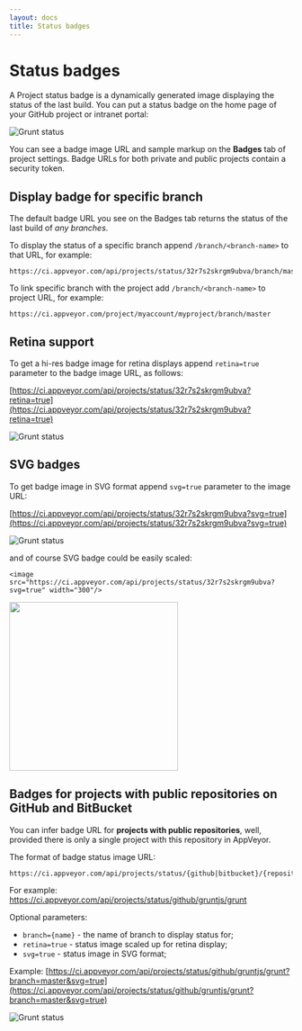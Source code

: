 ```yaml
---
layout: docs
title: Status badges
---
```


# Status badges

A Project status badge is a dynamically generated image displaying the status of the last build. You can put a status badge on the home page of your GitHub project or intranet portal:

![Grunt status](https://ci.appveyor.com/api/projects/status/32r7s2skrgm9ubva)

You can see a badge image URL and sample markup on the **Badges** tab of project settings. Badge URLs for both private and public projects contain a security token.

## Display badge for specific branch

The default badge URL you see on the Badges tab returns the status of the last build of *any branches*. 

To display the status of a specific branch append `/branch/<branch-name>` to that URL, for example:

	https://ci.appveyor.com/api/projects/status/32r7s2skrgm9ubva/branch/master

To link specific branch with the project add `/branch/<branch-name>` to project URL, for example:

    https://ci.appveyor.com/project/myaccount/myproject/branch/master

## Retina support

To get a hi-res badge image for retina displays append `retina=true` parameter to the badge image URL, as follows:

[https://ci.appveyor.com/api/projects/status/32r7s2skrgm9ubva?retina=true](https://ci.appveyor.com/api/projects/status/32r7s2skrgm9ubva?retina=true)

![Grunt status](https://ci.appveyor.com/api/projects/status/32r7s2skrgm9ubva?retina=true)

## SVG badges

To get badge image in SVG format append `svg=true` parameter to the image URL:

[https://ci.appveyor.com/api/projects/status/32r7s2skrgm9ubva?svg=true](https://ci.appveyor.com/api/projects/status/32r7s2skrgm9ubva?svg=true)

![Grunt status](https://ci.appveyor.com/api/projects/status/32r7s2skrgm9ubva?svg=true)

and of course SVG badge could be easily scaled:

    <image src="https://ci.appveyor.com/api/projects/status/32r7s2skrgm9ubva?svg=true" width="300"/>

<image src="https://ci.appveyor.com/api/projects/status/32r7s2skrgm9ubva?svg=true" width="300"/>

## Badges for projects with public repositories on GitHub and BitBucket

You can infer badge URL for **projects with public repositories**, well, provided there is only a single project with this repository in AppVeyor.

The format of badge status image URL:

    https://ci.appveyor.com/api/projects/status/{github|bitbucket}/{repository}

For example: https://ci.appveyor.com/api/projects/status/github/gruntjs/grunt

Optional parameters:

- `branch={name}` - the name of branch to display status for;
- `retina=true` - status image scaled up for retina display;
- `svg=true` - status image in SVG format;

Example: [https://ci.appveyor.com/api/projects/status/github/gruntjs/grunt?branch=master&svg=true](https://ci.appveyor.com/api/projects/status/github/gruntjs/grunt?branch=master&svg=true)

![Grunt status](https://ci.appveyor.com/api/projects/status/github/gruntjs/grunt?branch=master&svg=true)
